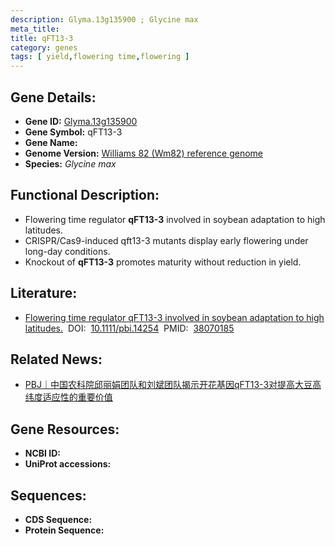 ```yaml
---
description: Glyma.13g135900 ; Glycine max
meta_title:
title: qFT13-3
category: genes
tags: [ yield,flowering time,flowering ]
---
```


## Gene Details:
- **Gene ID:**	[Glyma.13g135900](https://www.maizegdb.org/gene_center/gene/Glyma.13g135900)
- **Gene Symbol:** qFT13-3
- **Gene Name:** 
- **Genome Version:** [Williams 82 (Wm82) reference genome]()
- **Species:** *Glycine max*

## Functional Description:
   - Flowering time regulator **qFT13-3** involved in soybean adaptation to high latitudes.
   - CRISPR/Cas9-induced qft13-3 mutants display early flowering under long-day conditions.
   - Knockout of **qFT13-3** promotes maturity without reduction in yield.

## Literature:
   - [Flowering time regulator qFT13-3 involved in soybean adaptation to high latitudes.]( https://onlinelibrary.wiley.com/doi/10.1111/pbi.14254)&nbsp;&nbsp;DOI:&nbsp;&nbsp;[10.1111/pbi.14254](https://onlinelibrary.wiley.com/doi/10.1111/pbi.14254)&nbsp;&nbsp;PMID:&nbsp;&nbsp;[38070185](https://pubmed.ncbi.nlm.nih.gov/38070185/)

## Related News:
   - [PBJ｜中国农科院邱丽娟团队和刘斌团队揭示开花基因qFT13-3对提高大豆高纬度适应性的重要价值](https://mp.weixin.qq.com/s?__biz=Mzg3MDEwNDEyMg==&mid=2247560827&idx=1&sn=d99b6e814ec9a9a723746a918fa32655&chksm=cf34c2640a6ce3b2c0e5488cd65edeaace8adf06b6514eb0c36f92b46a1801679674837a4515&scene=27#wechat_redirect)

## Gene Resources:
- **NCBI ID:** [](https://www.ncbi.nlm.nih.gov/gene/?term=)
- **UniProt accessions:** [](https://www.uniprot.org/uniprotkb//entry)

## Sequences:
- **CDS Sequence:**
- **Protein Sequence:**
